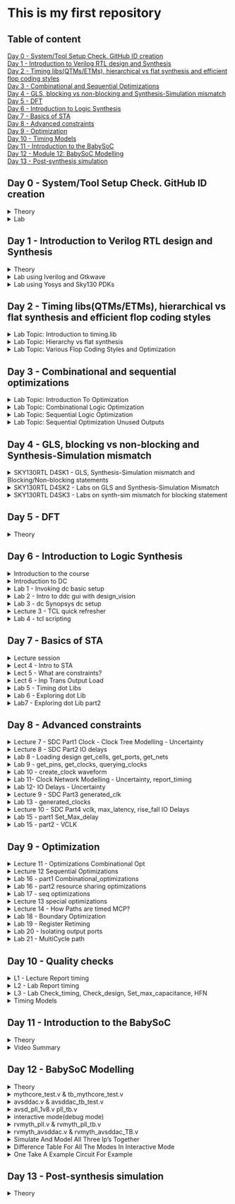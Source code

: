 # This is my first repository

## Table of content

[Day 0 - System/Tool Setup Check. GitHub ID creation](https://github.com/ariefsulaiman/sd-training/blob/main/Readme.md#day-0---systemtool-setup-check-github-id-creation)\
[Day 1 - Introduction to Verilog RTL design and Synthesis](https://github.com/ariefsulaiman/sd-training/blob/main/Readme.md#day-1---introduction-to-verilog-rtl-design-and-synthesis)\
[Day 2 - Timing libs(QTMs/ETMs), hierarchical vs flat synthesis and efficient flop coding styles](https://github.com/ariefsulaiman/sd-training/blob/main/Readme.md#day-2---timing-libsqtmsetms-hierarchical-vs-flat-synthesis-and-efficient-flop-coding-styles)\
[Day 3 - Combinational and Sequential Optimizations](https://github.com/ariefsulaiman/sd-training/blob/main/Readme.md#day-3---combinational-and-sequential-optimizations)\
[Day 4 - GLS, blocking vs non-blocking and Synthesis-Simulation mismatch](https://github.com/ariefsulaiman/sd-training/blob/main/Readme.md#day-4---gls-blocking-vs-non-blocking-and-synthesis-simulation-mismatch)\
[Day 5 - DFT](https://github.com/ariefsulaiman/sd-training/blob/main/Readme.md#day-5---dft)\
[Day 6 - Introduction to Logic Synthesis](https://github.com/ariefsulaiman/sd-training#day-6---introduction-to-logic-synthesis)\
[Day 7 - Basics of STA](https://github.com/ariefsulaiman/sd-training#day-7---basics-of-sta)\
[Day 8 - Advanced constraints](https://github.com/ariefsulaiman/sd-training/blob/main/Readme.md#day-8---advanced-constraints)\
[Day 9 - Optimization](https://github.com/ariefsulaiman/sd-training/blob/main/Readme.md#day-9---optimization)\
[Day 10 - Timing Models](https://github.com/ariefsulaiman/sd-training/blob/main/Readme.md#day-10---quality-checks)\
[Day 11 - Introduction to the BabySoC](https://github.com/ariefsulaiman/sd-training/blob/main/Readme.md#day-11----introduction-to-the-babysoc)\
[Day 12 - Module 12: BabySoC Modelling ](https://github.com/ariefsulaiman/sd-training/blob/main/Readme.md#day-12----babysoc-modelling)\
[Day 13 - Post-synthesis simulation]()


## Day 0 - System/Tool Setup Check. GitHub ID creation
<details>
  <summary>Theory</summary>
 

### Theory
The term **"IC packaging"** describes the material that holds a semiconductor device. The circuit material is enclosed in a package to prevent rust or physical damage and to enable attachment of the electrical contacts linking it to the printed circuit board (PCB). There are many different types of integrated circuits, and as a result, there are many IC packaging system designs to take into account. This is because various circuit designs will require various requirements for their exterior casing.\
Example of package - Quadruple in-line package (QIP) and Dual in-line package (DIP).

![image](https://user-images.githubusercontent.com/118953928/203929575-c1a4f6b4-530c-4778-bda4-69649a140961.png)
![image](https://user-images.githubusercontent.com/118953928/203929823-5436c544-0933-4c5f-b9b6-09d5637fb1ab.png)

**Pad** - used to connect inside (core) to outside (I/O), good at ESD protection to prevent charge coming from outside damage the core inside.\
**Core** - consists of all the main logic gate (NMOS/PMOS) and cell block such as macro cell and foundry IP's.\
**I/O** - help in communication between die with external and will be connected to die by using wire bonding.\
**Wire Bonding** - method of making interconnections between an integrated circuit (IC) or other semiconductor device and its packaging during semiconductor device fabrication.\
**Macro** - a simple core/cell with simple functionality and can be easily found online.\
**Foundry IP's** - cell with more specific functionality and the design was patent/owned by a company. Has higher value compared to macro.


**Synthesis Flow**\
Convert software's instructions which is written in high level language to gate level language/machine language which is normally in binary format.
![image](https://user-images.githubusercontent.com/118953928/203932543-03c7cf3e-1d1c-4771-98bd-f1b03b06856e.png)
Specification/instructions written in RTL (high-level language such as C, C++ or Java) as inputs.
Compiler will compile the instruction into assembly language (.exe).
Assembler will then convert assembly language into gate level language (low-level language.machine language) which is in binary format (operands), and it is the language understood by a computer.
</details>

<details>
  <summary>Lab</summary>
 
### Lab
![Day0](https://user-images.githubusercontent.com/118953928/205473351-53f8d06d-b517-41cb-832d-c3b92b0b8233.jpg)
 
  </details>

## Day 1 - Introduction to Verilog RTL design and Synthesis
<details>
  <summary>Theory</summary>
 

### Theory
* **Design** is a set of Verilog code for the design work as intended.
* **RTL Design** is the behavioural representation of the required specification.
* **Simulator** is a method to check design and simulate the design. In this topic, the tool used is iverilog.
* **Testbench** is the setup of test vector to check it output match with the specs to test the functionality.
* **IVerilog** is a Verilog simulation and synthesis tool that is available for free. it take a design and a testbench as a input and it converts Verilog source code into a value change dump format (VCD file).
* **GTKWave** is a fully featured GTK+ wave reader for Unix, Win32, and Mac OSX that reads and displays LXT, LXT2, VZT, FST, and GHW and Verilog VCD/EVCD files. GTKWave is the best open source free wave viewer and the IVerilog developer recommends to use it.
* **Synthesizer** is a tool used for converting RTL to Netlist. In this topic, the synthesizer used is Yosys.
* **Yosys** is a framework for Verilog RTL synthesis. it takes a design and a .lib and it converts it into a netlist file.

* **Synthesis** is the process to converting RTL to gate level translation. The design is converted into gate. The connections are made between gates. The output of this process is called netlist.

What is .lib?
* A LIB file is a documentation of timing and power parameters related with cells in a technology node's standard cell library. A lib file is mainly a timing model file that comprises the cell delay, cell transition time, setup and hold time requirements. It may contain variation of a single cell. For example, slow medium and fast cell.

Why do we need variation of cell?
* Slow, fast and medium synthesis libraries are provided for timing-based synthesis. The slow lib is used for Hold time and the fast lib is used for Setup time checks. Achieve a maximum clock speed (minimum clock period), means better performance.  But that not always true because it should not too fast because hold violation might happen. So sometimes we need cell that can work slowly. 

How to get a faster/slower cells
* In digital logic circuit, to get a faster cell the charge-discharge of a capacitance need to be fast. To get a faster charge-discharge of a capacitance the transistor needs to be bigger to be able of sourcing more current. The wider transistor means more area and power it gets. There will always be a trade of between speed, area and power.

| Faster cell  | Slower cells |
| ------------- | ------------- |
| Low Delay  | More Delay  |
| Wider Transistor  | Narrow Transistor  |
| More Area  | Less Area  |
| More Power  | Less Power |
</details>
 
<details>
  <summary>Lab using Iverilog and Gtkwave</summary>  

**Lab 1: Introduction to lab** 

Task --> Cloning the directory from Github into machine
![image](https://user-images.githubusercontent.com/118953928/205473699-d51db95c-31fe-4583-b6fd-bfe48b1a1c62.png)


**Lab 2: Introduction iverilog gtkwave part 1** 

Task --> Setting up and opening the GTKwave\
The verilog file and testbench need to be compile by iverilog to create a a.out. Executing a.out to create vcd file for the GTKwave to read the file.
![image](https://user-images.githubusercontent.com/118953928/205474522-5ff4bd08-2950-4745-ab93-f5dc98cf919b.png)
![image](https://user-images.githubusercontent.com/118953928/205474452-7bdd8af4-8a20-4549-a897-1267c5663269.png)

  
**Lab 2: Introduction iverilog gtkwave part 2** 

Task --> Open the design file and the testbench file\
![image](https://user-images.githubusercontent.com/118953928/205474955-6169a528-89d9-4842-bb40-f536162e729d.png)
![image](https://user-images.githubusercontent.com/118953928/205474904-bd3460b3-f911-42e9-92f5-3492da540a15.png)

**Summary of command used**
| Command  | Detail |
| ------------- | ------------- |
| git clone \<linkfromgithub> | Copying the directory from Github into the machine  |
| iverilog good_mux.v tb_good_mux.v  |  Compile verilog design and testbench and create a.out file |
| ./a.out  | Run the simulation. vcd file is created  |
| gtkwave tb_good_mux.vcd  | View the simulation results graphically |
</details>
    
    
<details>
  <summary>Lab using Yosys and Sky130 PDKs</summary>  
  
### Lab using Yosys and Sky130 PDKs
**Lab 3: Good mux Part 1** 
Task --> Opening up Yosys\
![yosys](https://user-images.githubusercontent.com/118953928/205495328-f2b7ee41-6f4a-41a3-88e5-bbb2715046c8.JPG)

Task --> Read library, Read design, Synthesis, Generate netlists for the specified cell library, Display logic circuit 
![image](https://user-images.githubusercontent.com/118953928/205495758-f4c95477-6352-468f-afba-ff9bfdb3eab0.png)
![show](https://user-images.githubusercontent.com/118953928/205496208-f9e15299-ce6c-4de1-a3cf-1a6ccbc28eed.JPG)


**Command used**
| Command  | Detail |
| ------------- | ------------- |
| read_liberty -lib ../my_lib/lib/sky*.lib | Read library  |
| read_verilog good_mux.v  |  Read design |
| synth -top good_mux  | Synthesis  |
| abc -liberty ../lib/sky*.lib  | Generate netlists for the specified cell library |
| show  | Display logic circuit |

**Lab 3: Good mux Part 2** \
Task --> Understanding the logic circuit\
The circuit from the video is different from my result when showing the logic circuit. The logic circuit on the video show there is 1 nand, 1 clk inverter and and 1 02ai gate. My logic just show a whole block of mux. I think because there a Mux2x1 in the standard cell library so, there is no need divide for each logic gate for the same function.

**Lab 3: Good mux Part 3** \
Task --> write netlist, open netlist in vim\
![image](https://user-images.githubusercontent.com/118953928/205530077-76f2415f-9395-4382-bcde-d8bcaf1702ea.png)
![image](https://user-images.githubusercontent.com/118953928/205529961-5039b4ae-e1f4-4f02-91d2-c3223c1b8ae5.png)

Task --> Simplify netlist, open simplify netlist in vim\
![image](https://user-images.githubusercontent.com/118953928/205530977-bbb4cc7c-29dd-46f0-98f6-13f33b9e53ee.png)
![image](https://user-images.githubusercontent.com/118953928/205530696-f1c08a2f-260d-4edd-9a51-ab765747d951.png)

**Command used**
| Command  | Detail |
| ------------- | ------------- |
| write_verilog good_mux_netlist.v | Generate the netlist.v  |
| !vim good_mux_netlist.v  |  Open the generated netlist |
| write_verilog -noattr good_mux_netlist.v  | Simplify the netlist  |
</details>

 
 
## Day 2 - Timing libs(QTMs/ETMs), hierarchical vs flat synthesis and efficient flop coding styles
<details>
  <summary>Lab Topic: Introduction to timing.lib</summary>
  
#### Lab Topic: Introduction to timing.lib

> 1. Structure of .lib
- vim../my_lib/lib/sky130_fd_sc_hd_tt_025C_1v80.lib --> Open the .lib
- :syn off --->switch off the syntax --> Turn off syntax colour
![Slide1](https://user-images.githubusercontent.com/118953928/206137095-3ebec90c-93ce-4fb5-8d1f-ebb0b9caaf7c.JPG) 
> > Note\
Tt: typical(fast/slow/typical)\
C= temperature\
V= voltage

> 2. Variation of cells in .lib
- :vsp ../my_lib/verilog_model/sky130_fd_sc_hd.v --> Open the file that conatin all detail and behavioural 
![Slide2](https://user-images.githubusercontent.com/118953928/206137566-7766f8be-4773-4639-8baf-4edb2ca412c0.JPG)

> 3. Behavioral code of the cell inside .lib
![Slide3](https://user-images.githubusercontent.com/118953928/206137854-c5bd555f-6603-466e-9dbb-7d64a9ff66f1.JPG)

> 4. Cell information from the verilog model structure
![Slide4](https://user-images.githubusercontent.com/118953928/206138828-932f5ec7-f87c-4fb1-af37-9bcc2cef0868.JPG)
![Slide5](https://user-images.githubusercontent.com/118953928/206138884-1624071d-fcc1-4a0f-8fc2-8472a2f5c5fe.JPG)
![Slide6](https://user-images.githubusercontent.com/118953928/206138911-3ba7e73a-696d-4b1e-a756-2e8bd64a6a93.JPG)
![Slide7](https://user-images.githubusercontent.com/118953928/206138953-0ef3b587-f741-40e8-ad79-44fa546504dc.JPG)

> 5. Variation of cells 
![Slide8](https://user-images.githubusercontent.com/118953928/206139251-5d402e51-e8af-4fef-a9dd-b491e2e00f9b.JPG)
</details>
  
  <details>
  <summary>Lab Topic: Hierarchy vs flat synthesis</summary>

> 1. Opening & understanding multiple module
Command : Gvim multiple_module.v
![Slide10](https://user-images.githubusercontent.com/118953928/206141163-bf473bc1-6ec1-422c-8144-b2c653956b0e.JPG)

> 2. Synthesis of the mutiples_modules\
- Command:\
![image](https://user-images.githubusercontent.com/118953928/206324204-07a98b64-97ed-4249-b865-41c744635086.png)
- Result\
![Slide11](https://user-images.githubusercontent.com/118953928/206141431-fd95d8c1-d75d-4858-9e36-25d6fa5f3d80.JPG)
![Slide12](https://user-images.githubusercontent.com/118953928/206141606-5eb3b4ca-c44f-4c24-aabc-651399d64f21.JPG)
![Slide13](https://user-images.githubusercontent.com/118953928/206141624-3be9de33-6b54-4c8c-9c4d-66fe5fb32fcc.JPG)


> 3. Revision
![Slide14](https://user-images.githubusercontent.com/118953928/206142219-cd6ca58e-eba7-47de-b4b3-def8389733b7.JPG)
![Slide15](https://user-images.githubusercontent.com/118953928/206142232-04f06038-e6a3-4ebe-af71-7b0a8ba1d07c.JPG)

> 4. Flatten the multiple_modules
- Code
![image](https://user-images.githubusercontent.com/118953928/206327140-c5782660-28bd-4ce1-a816-c8745c15adcc.png)

- Result
![Slide17](https://user-images.githubusercontent.com/118953928/206142853-3fb1077f-66ec-4889-b5c1-30051c572806.JPG)

> 5. Synthesizing sub module from the multiple_modules.v
![Slide18](https://user-images.githubusercontent.com/118953928/206143146-e0457ba3-8d37-492d-a0c1-81cb3b61c974.JPG)
</details>
  
<details>
  <summary>Lab Topic: Various Flop Coding Styles and Optimization</summary>

> 1. Flip-flop
![Slide19](https://user-images.githubusercontent.com/118953928/206143268-69ceaa31-11a7-4247-a29a-d0207a38e90f.JPG)

> 2. Asynchronous D-flip-flop
![Slide20](https://user-images.githubusercontent.com/118953928/206143520-1255fd04-4a40-424c-a237-032e2c787a95.JPG)

> 3. Synchronous D-flip-flop 
 ![Slide21](https://user-images.githubusercontent.com/118953928/206143701-d312c8cc-ab25-45b7-82cc-1550dac40601.JPG)
 
> 4. Simulating asynchronous D-flip-flop (reset)
![Slide22](https://user-images.githubusercontent.com/118953928/206145248-1ae21d67-2b54-4b78-aec0-c8901a992726.JPG)

> 5. Simulating asynchronous D-flip-flop (set)
![Slide23](https://user-images.githubusercontent.com/118953928/206145497-e9dc8277-071a-4c43-ada1-ccc73f99ace2.JPG)

> 6. Simulating synchronous D-flip-flop (set)
![Slide24](https://user-images.githubusercontent.com/118953928/206146136-f453b94e-d04f-49cd-b48c-20b9dbcf3a2c.JPG)

> 7. Synthesis asynchronous D-flip-flop (reset)
- Coding
![image](https://user-images.githubusercontent.com/118953928/206331269-3758d609-38e0-4574-9a23-3107c91b9fbf.png)

- Result
![Slide25](https://user-images.githubusercontent.com/118953928/206146468-6dfa53aa-176d-453a-b616-eb564bcf1226.JPG)

> 8. Synthesis asynchronous D-flip-flop (set)
- Coding
![image](https://user-images.githubusercontent.com/118953928/206332007-7e17fbb5-0cc7-4706-8376-7241cc3a6c52.png)

- Result
![Slide26](https://user-images.githubusercontent.com/118953928/206146624-4c772154-6d39-4e27-94c3-672f8ed407f8.JPG)

> 9. Synthesis synchronous D-flip-flop (set)
- Coding
![image](https://user-images.githubusercontent.com/118953928/206332774-93ae20f7-76f0-4180-aee8-06aef2f28db5.png)

- Result
![Slide27](https://user-images.githubusercontent.com/118953928/206146881-9e14fce8-a6f1-4e8b-ada4-0e6893208aa2.JPG)

> 10. Interesting optimization of mult2 & mult8
![Slide29](https://user-images.githubusercontent.com/118953928/206148279-9ad0b948-e6a5-46d8-b144-59accbf662dd.JPG)

> 11. Synthesis of mult2
- Coding
![image](https://user-images.githubusercontent.com/118953928/206333632-ecda2517-5acc-4139-869c-d4282ebe9112.png)

- Result
![Slide30](https://user-images.githubusercontent.com/118953928/206148447-51663683-b8e6-4bbc-ac26-a01c7d6efec7.JPG)

> 12. Interesting optimization of mult8
![Slide31](https://user-images.githubusercontent.com/118953928/206148687-291127bd-d7db-4af5-9321-5e4588dd5dfd.JPG)

> 13. Synthesis of mult8
- Coding
![image](https://user-images.githubusercontent.com/118953928/206334190-689c0da2-029d-4be5-82ad-b495b0ede65d.png)

- Result
![Slide32](https://user-images.githubusercontent.com/118953928/206148944-64e5a680-2385-48f5-bf21-22e22dbad88c.JPG)
</details>
  
## Day 3 - Combinational and sequential optimizations

<details>
  <summary>Lab Topic: Introduction To Optimization</summary>  

> Combinational Logic Optimization
![Slide2](https://user-images.githubusercontent.com/118953928/206737731-3b98b2c1-5cc1-4d5c-8bea-f80e394e3f51.JPG)
![Slide3](https://user-images.githubusercontent.com/118953928/206737745-294ff8f0-c640-4aec-8b93-4d37092f7ad5.JPG)
![Slide4](https://user-images.githubusercontent.com/118953928/206737755-7fa69913-b322-4f3e-bb75-4271992ed91b.JPG)

> Sequential Constant Optimization (D-FF with reset signal)
![Slide5](https://user-images.githubusercontent.com/118953928/206738058-c1fa725f-dce3-4970-a66f-49a9ca483a24.JPG)

> Sequential Constant Optimization (D-FF with set signal)
![Slide6](https://user-images.githubusercontent.com/118953928/206738071-79327fe0-fe76-4c31-9efd-2b09197664a0.JPG)

> State Optimization 
![Slide7](https://user-images.githubusercontent.com/118953928/206738105-e6aa77a0-7cc5-4856-9814-5a200b8509d5.JPG)
</details>
  
<details>
  <summary>Lab Topic: Combinational Logic Optimization</summary>

> opt_check.v
![Slide9](https://user-images.githubusercontent.com/118953928/206738385-fe0c1beb-2bd2-46ef-885e-075936e0fa5b.JPG)
![Slide10](https://user-images.githubusercontent.com/118953928/206738396-00a40586-19a3-41f3-ae38-383a53e51700.JPG)
![Slide11](https://user-images.githubusercontent.com/118953928/206738406-be0f1c3f-0f63-4056-8571-b4638e577a6f.JPG)

> opt_check2.v
![Slide12](https://user-images.githubusercontent.com/118953928/206738487-c8037e3e-52b4-4c6c-9acd-17a501013462.JPG)
![Slide13](https://user-images.githubusercontent.com/118953928/206738495-62658e89-7acb-4710-9999-51dd3ba71f01.JPG)
![Slide14](https://user-images.githubusercontent.com/118953928/206738501-a1808382-252e-4d1d-8c2c-bf1940f752d0.JPG)

> opt_check3.v
![Slide15](https://user-images.githubusercontent.com/118953928/206738616-724c88cb-bf4d-4e1c-8f01-8485ddd501d6.JPG)
![Slide16](https://user-images.githubusercontent.com/118953928/206738623-560d219c-8645-4754-b856-20df1b5f0bc3.JPG)
![Slide17](https://user-images.githubusercontent.com/118953928/206738625-e743d7cd-c7e5-4664-94b9-edb0ef9d2bf6.JPG)

> opt_check4.v
![Slide18](https://user-images.githubusercontent.com/118953928/206738716-5a33c98b-a3cb-42ec-9a73-894f890fd7de.JPG)
![Slide19](https://user-images.githubusercontent.com/118953928/206738721-7e485eb5-85eb-4b43-b268-8c42733aa759.JPG)
![Slide20](https://user-images.githubusercontent.com/118953928/206738723-b9df76d0-df0c-44e1-9324-64d52d311177.JPG)

> Multiple_module_opt.v
![Slide21](https://user-images.githubusercontent.com/118953928/206738793-61878bc5-6e62-4c60-9bdb-dd964d30f5ee.JPG)
![Slide22](https://user-images.githubusercontent.com/118953928/206738805-27ffdd9f-7667-473f-83f2-32586e3b14c0.JPG)
![Slide23](https://user-images.githubusercontent.com/118953928/206738807-6eef66a0-5706-4f33-8634-1db9ea3965d5.JPG)

> Multiple_module_opt2.v
![Slide24](https://user-images.githubusercontent.com/118953928/206738858-625ddf05-3d48-420b-b706-66a3b369749c.JPG)
![Slide25](https://user-images.githubusercontent.com/118953928/206738866-207a2410-32a2-42c2-937f-9565fd0cb450.JPG)
![Slide26](https://user-images.githubusercontent.com/118953928/206738869-dc8c4cb0-e8eb-4589-9a16-0cf357d2ecde.JPG)
</details>
  
<details>
  <summary>Lab Topic: Sequential Logic Optimization</summary>

> dff_const1
![Slide28](https://user-images.githubusercontent.com/118953928/206739222-46dd648a-a549-448c-9f62-08f0a09203cb.JPG)
![Slide29](https://user-images.githubusercontent.com/118953928/206739228-108c3b09-4220-4af5-bc7e-33454160b2fe.JPG)
![Slide30](https://user-images.githubusercontent.com/118953928/206739233-c4dcb61f-9f2c-4803-9020-e4301e76860d.JPG)
![Slide31](https://user-images.githubusercontent.com/118953928/206739235-83e2cea4-f3e0-4999-9a8e-773ba868b1bb.JPG)

> dff_const2
![Slide32](https://user-images.githubusercontent.com/118953928/206739474-f72095c6-ebcb-4f1d-89f0-1bf5dd30951c.JPG)
![Slide33](https://user-images.githubusercontent.com/118953928/206739482-ed833e33-94cb-494a-a768-b43adc19dead.JPG)
![Slide34](https://user-images.githubusercontent.com/118953928/206739485-786f7fdd-b4bd-4f7b-8d10-5c3510b298f6.JPG)
![Slide35](https://user-images.githubusercontent.com/118953928/206739490-610e6cf5-bfa0-4d4b-9b93-f9e421d524c0.JPG)

> dff_const3
![Slide36](https://user-images.githubusercontent.com/118953928/206739643-09d0c2dd-fcde-46d4-93a9-92a5c2aa5e02.JPG)
![Slide37](https://user-images.githubusercontent.com/118953928/206739655-035aa051-035d-43ff-a00c-650ac1e3346b.JPG)
![Slide38](https://user-images.githubusercontent.com/118953928/206739659-73becde7-957f-420e-8baf-65b75981f80c.JPG)
![Slide39](https://user-images.githubusercontent.com/118953928/206739662-d655c9d5-f7cc-4213-83e8-843f2ba4bf11.JPG)

> dff_const4
![Slide40](https://user-images.githubusercontent.com/118953928/206739713-e4e85f6a-2832-4cef-b3f2-ddbf34f8c5ee.JPG)
![Slide41](https://user-images.githubusercontent.com/118953928/206739717-36c7ec57-bfdb-4055-acee-601aa00b449e.JPG)
![Slide42](https://user-images.githubusercontent.com/118953928/206739719-07261030-dddb-420e-a75b-c7af0c923f9b.JPG)
![Slide43](https://user-images.githubusercontent.com/118953928/206739722-7f572319-b2b2-4269-86ed-d72b37333dc4.JPG)

> dff_const5
![Slide44](https://user-images.githubusercontent.com/118953928/206739766-1d8ce70b-073f-4b97-9e76-d7052c506608.JPG)
![Slide45](https://user-images.githubusercontent.com/118953928/206739775-5e5725c9-b9a0-4c75-99e5-24e4edb39a83.JPG)
![Slide46](https://user-images.githubusercontent.com/118953928/206739781-c1b8b53f-4eea-44d0-88f3-2bf7cb3d9160.JPG)
![Slide47](https://user-images.githubusercontent.com/118953928/206739785-3eba604c-7892-43d8-bb09-f91075c0c4bd.JPG)
</details>
  
<details>
  <summary>Lab Topic: Sequential Optimization Unused Outputs</summary>

> **counter_opt.v**
![Slide49](https://user-images.githubusercontent.com/118953928/206739924-9988c8eb-f008-4f2b-a282-5aa73bea282a.JPG)
![Slide50](https://user-images.githubusercontent.com/118953928/206739933-19df3873-8f23-49a8-ba05-556f9c81799b.JPG)
![Slide51](https://user-images.githubusercontent.com/118953928/206739937-82685d9d-a23f-4f54-83bb-34d1e8c1b7f6.JPG)

> **counter_opt2.v**
![Slide52](https://user-images.githubusercontent.com/118953928/206739953-88acd904-7377-4b41-8a06-b7602be7d4cd.JPG)
![Slide53](https://user-images.githubusercontent.com/118953928/206739964-48748c46-eee3-4611-b230-dc944a6ce089.JPG)
![Slide54](https://user-images.githubusercontent.com/118953928/206739969-b20824ca-a468-4b9c-a6af-c7b4e3e3f1fc.JPG)
</details>

## Day 4 - GLS, blocking vs non-blocking and Synthesis-Simulation mismatch

<details>
  <summary>SKY130RTL D4SK1 - GLS, Synthesis-Simulation mismatch and Blocking/Non-blocking statements</summary>
  
> Gate Level Simulation (GLS)
  ![Slide2](https://user-images.githubusercontent.com/118953928/206896202-9096e485-05f3-447d-ba9b-0cdd51a89329.JPG)
  ![Slide3](https://user-images.githubusercontent.com/118953928/206896214-e1f84ff7-e8c6-4d74-b88f-dfc8785829d5.JPG)

> Synthesis Simulation Mismatch
![Slide4](https://user-images.githubusercontent.com/118953928/206896259-33d81798-317a-4244-adfe-b9a385d3d28c.JPG)
![Slide5](https://user-images.githubusercontent.com/118953928/206896261-e2b9485a-0c0f-4095-9b95-d23f4ad27270.JPG)

> Caveat with Blocking Statement
![Slide6](https://user-images.githubusercontent.com/118953928/206896280-f13fc9f1-db05-44cd-82f1-9a73ac57ec7c.JPG)
</details>

<details>
  <summary>SKY130RTL D4SK2 - Labs on GLS and Synthesis-Simulation Mismatch</summary>
  
> ternary_operator_mux.v
![Slide8](https://user-images.githubusercontent.com/118953928/206896341-a343fd4f-772b-4c84-b99d-847be1cea6a9.JPG)
![Slide9](https://user-images.githubusercontent.com/118953928/206896342-24ac97fe-5df6-4e6a-845d-aab6178335a7.JPG)
![Slide10](https://user-images.githubusercontent.com/118953928/206896343-b5e55d4d-92be-4c62-ad30-3a535cee8adb.JPG)
![Slide11](https://user-images.githubusercontent.com/118953928/206896344-c59a9273-86c6-492f-a197-45122a5f04a5.JPG)
![Slide12](https://user-images.githubusercontent.com/118953928/206896345-43670376-a68e-49de-b0e3-b6e27ca13c7f.JPG)

  
> bad_mux.v 
![Slide13](https://user-images.githubusercontent.com/118953928/206896379-277efffe-f224-4913-b810-a8b860418eed.JPG)
![Slide14](https://user-images.githubusercontent.com/118953928/206896382-1b7e158b-a7b7-4c57-bf54-343ecce438a8.JPG)
![Slide15](https://user-images.githubusercontent.com/118953928/206896383-bee1559a-7927-48f4-9ffc-22d1f9320aa7.JPG)
![Slide16](https://user-images.githubusercontent.com/118953928/206896386-984848f3-0573-43d0-994a-f3a761645a6b.JPG)
![Slide17](https://user-images.githubusercontent.com/118953928/206896388-bf5ab0f8-7f94-42e9-b295-ff6727116a3e.JPG)
</details>


<details>
  <summary>SKY130RTL D4SK3 - Labs on synth-sim mismatch for blocking statement</summary>
  
> blocking_caveat,v
![Slide19](https://user-images.githubusercontent.com/118953928/206896424-3eec9110-8095-4408-a567-071bf7a2b628.JPG)
![Slide20](https://user-images.githubusercontent.com/118953928/206896426-44c902d7-7570-409c-b9a0-ab973473b0e8.JPG)
![Slide21](https://user-images.githubusercontent.com/118953928/206896428-9f9223c9-999a-4066-97d5-8658ee021842.JPG)
![Slide22](https://user-images.githubusercontent.com/118953928/206896429-50b0afaa-dc68-4a2f-9cc6-a30389d81160.JPG)
![Slide23](https://user-images.githubusercontent.com/118953928/206896431-5dcdd94c-925e-4ffe-a32b-2f024cd308ba.JPG)
</details>

## Day 5 - DFT
<details>
  <summary>Theory</summary>
  
![NOTE_page-0001](https://user-images.githubusercontent.com/118953928/207774134-36780e59-87df-406f-8b63-e88059134984.jpg)
![NOTE_page-0002](https://user-images.githubusercontent.com/118953928/207774137-a8c22994-59f9-4fcc-817b-b8721634b3f5.jpg)
![NOTE_page-0003](https://user-images.githubusercontent.com/118953928/207774139-6b277ca9-ad78-4f56-919b-246a715128ac.jpg)
![NOTE_page-0004](https://user-images.githubusercontent.com/118953928/207774140-80c88b05-a8f7-4233-b367-2afe48545414.jpg)
![NOTE_page-0005](https://user-images.githubusercontent.com/118953928/207774142-8bdff667-5d0e-49ba-bfb7-87e4dfd04fcb.jpg)
![NOTE_page-0006](https://user-images.githubusercontent.com/118953928/207774145-4719e956-3563-4831-ab8c-81800efda033.jpg)
![NOTE_page-0007](https://user-images.githubusercontent.com/118953928/207774146-1965ac54-84d6-489a-87e8-206102d0689f.jpg)
![NOTE_page-0008](https://user-images.githubusercontent.com/118953928/207774147-5259f349-46d0-476f-80a9-1ecab7d18fbc.jpg)
![NOTE_page-0009](https://user-images.githubusercontent.com/118953928/207774151-2212d469-0045-4ad6-8352-f13e02aadb25.jpg)
![NOTE_page-0010](https://user-images.githubusercontent.com/118953928/207803610-3eee5e1e-11c9-4b6e-8d28-b34e2f06da33.jpg)
![NOTE_page-0011](https://user-images.githubusercontent.com/118953928/207803619-ee155752-933b-4d52-88d5-5c0fbe3274f8.jpg)

  </details>
  

## Day 6 - Introduction to Logic Synthesis

<details>
  <summary>Introduction to the course</summary>
  
  
![Slide2](https://user-images.githubusercontent.com/118953928/208457042-1ce2dc00-4e56-4951-a102-6245cc23bbee.JPG)
![Slide3](https://user-images.githubusercontent.com/118953928/208457050-7c415eda-909d-438b-abeb-d30906b64118.JPG)
![Slide4](https://user-images.githubusercontent.com/118953928/208457057-972819ec-158a-4251-8f15-bf5c66442ad9.JPG)
![Slide5](https://user-images.githubusercontent.com/118953928/208457060-33e6fe96-dcfd-4416-9501-24ded36ccbeb.JPG)
![Slide6](https://user-images.githubusercontent.com/118953928/208457062-4a15e0e8-1497-41e8-ae3f-ce83210efc87.JPG)
</details>
  
  <details>
  <summary>Introduction to DC</summary>
    
![Slide8](https://user-images.githubusercontent.com/118953928/208457254-495162e7-66fc-4f3d-b8ac-a585c9003aa0.JPG)
![Slide9](https://user-images.githubusercontent.com/118953928/208457263-5f0595e5-934f-4223-914c-8e9268cc00b6.JPG)
![Slide10](https://user-images.githubusercontent.com/118953928/208457267-3af6203b-fcf1-4d3c-8cd3-a7cfbd09ce95.JPG)
</details>
  
  <details>
  <summary>Lab 1 - Invoking dc basic setup</summary>
  
![Slide12](https://user-images.githubusercontent.com/118953928/208457416-6029aec6-0e6d-4034-9be3-78d3e0d804ba.JPG)
![Slide13](https://user-images.githubusercontent.com/118953928/208457424-e35b12af-6954-4c0d-9972-c46e79c438a8.JPG)
![Slide14](https://user-images.githubusercontent.com/118953928/208457430-3d364613-c7cc-4ca3-9ffb-2d400ed232ba.JPG)
![Slide15](https://user-images.githubusercontent.com/118953928/208457437-f14929a2-45de-4c0f-850a-5b09de5bbac2.JPG)
![Slide16](https://user-images.githubusercontent.com/118953928/208457440-7063834e-da07-4d3c-90bd-bec958421719.JPG)
![Slide17](https://user-images.githubusercontent.com/118953928/208457445-b145c478-684f-45ea-b6cd-b43191fd6466.JPG)
![Slide18](https://user-images.githubusercontent.com/118953928/208457449-a2d4e2da-48fa-4f6d-9550-3025a8dd6371.JPG)
![Slide19](https://user-images.githubusercontent.com/118953928/208457456-757b1f77-0716-4c12-a58f-d6debd2f12a8.JPG)
![Slide20](https://user-images.githubusercontent.com/118953928/208457460-dbf808ae-120f-4dbe-ac9b-66b70ba5f0ba.JPG)
 </details>
  
  <details>
  <summary>Lab 2 - Intro to ddc gui with design_vision</summary>
  
![Slide22](https://user-images.githubusercontent.com/118953928/208457524-ea70a909-fd67-42aa-a4ab-6f3d8380764d.JPG)
![Slide23](https://user-images.githubusercontent.com/118953928/208457533-d9ed212b-149d-488b-85b8-1f256ad77467.JPG)
![Slide24](https://user-images.githubusercontent.com/118953928/208457536-686236e0-61bf-4c85-89be-fa9db8b8dabf.JPG)

  
   </details>
  
  <details>
  <summary>Lab 3 - dc Synopsys dc setup</summary>
  
![Slide26](https://user-images.githubusercontent.com/118953928/208457592-cca055a8-2be0-4155-9120-78b3cc372233.JPG)
![Slide27](https://user-images.githubusercontent.com/118953928/208457599-b2261352-ddee-4cbc-9110-e2fee0675108.JPG)
 </details>
  
  <details>
  <summary>Lecture 3 - TCL quick refresher</summary>
  
![Slide29](https://user-images.githubusercontent.com/118953928/208457689-ec5ad320-6564-41a6-9090-a7c81c223abb.JPG)
![Slide30](https://user-images.githubusercontent.com/118953928/208457700-1a5cdc14-afe3-41fa-9016-0e1dd7f914e2.JPG)

   </details>
  
  <details>
  <summary>Lab 4 - tcl scripting</summary>
  
![Slide32](https://user-images.githubusercontent.com/118953928/208457751-17929e2e-d7dd-4b9f-87e3-4a2fa5f6c081.JPG)
![Slide33](https://user-images.githubusercontent.com/118953928/208457761-ed040d4d-599b-4797-b52c-360b0e89d84e.JPG)
![Slide34](https://user-images.githubusercontent.com/118953928/208457766-8bf57748-fd69-415b-aaab-cc3ab6b130b6.JPG)
  </details>

## Day 7 - Basics of STA

<details>
  <summary>Lecture session</summary>
  
![Slide2](https://user-images.githubusercontent.com/118953928/208876695-3b23eb15-509d-48e1-90ea-08dfafea6d1e.JPG)
![Slide3](https://user-images.githubusercontent.com/118953928/208876700-08e95fa6-9ef0-47b2-ad08-c5e4a67a7b32.JPG)
![Slide4](https://user-images.githubusercontent.com/118953928/208876701-0a78b623-0408-41b7-9b28-f6e5c6169842.JPG)
![Slide5](https://user-images.githubusercontent.com/118953928/208876708-ddfb8902-3007-4ba4-86ea-7a64a3c525b4.JPG)
![Slide6](https://user-images.githubusercontent.com/118953928/208876710-97f1c790-6955-4c7b-bab4-2f31e785b11b.JPG)
![Slide7](https://user-images.githubusercontent.com/118953928/208876714-1fec14ee-8e8c-43ae-9545-e47e837cb264.JPG)
![Slide8](https://user-images.githubusercontent.com/118953928/208876718-d9d841af-38cf-4fa5-a7c1-9be2565f69bf.JPG)
![Slide9](https://user-images.githubusercontent.com/118953928/208876721-1b6fabc7-828d-4377-bcd8-6422dac07415.JPG)
![Slide10](https://user-images.githubusercontent.com/118953928/208876723-78f7b6eb-f771-495a-80f6-6353b89f2333.JPG)
![Slide11](https://user-images.githubusercontent.com/118953928/208876726-a87dbf3f-27b7-4d11-90ce-2c914f92dce0.JPG)
![Slide12](https://user-images.githubusercontent.com/118953928/208876728-2975a876-ad2b-4d32-8eb7-effd639cabb0.JPG)

  </details>
  
<details>
  <summary>Lect 4 - Intro to STA</summary>
  
![Slide14](https://user-images.githubusercontent.com/118953928/208876768-f6355ea0-91e6-49bf-a5bf-7855fa04b739.JPG)
![Slide15](https://user-images.githubusercontent.com/118953928/208876775-2582b0f2-8d63-41d0-aac7-3e6066da54dd.JPG)
![Slide16](https://user-images.githubusercontent.com/118953928/208876778-a88dfb54-8b45-46e3-9343-8b5976d1557f.JPG)
![Slide17](https://user-images.githubusercontent.com/118953928/208876784-aa808b3b-ae0f-46c7-af3f-ec7fc7e996d0.JPG)
![Slide18](https://user-images.githubusercontent.com/118953928/208876788-e0efee02-99b7-4660-892b-d8db7aaf9c72.JPG)
![Slide19](https://user-images.githubusercontent.com/118953928/208876789-cc771875-08e6-47a5-a974-fd6194a5635d.JPG)
![Slide20](https://user-images.githubusercontent.com/118953928/208876794-61b1ff20-8c45-40f0-8f5f-c85e7080c28f.JPG)

  </details>
  
  <details>
  <summary>Lect 5 - What are constraints?</summary>
  
![Slide22](https://user-images.githubusercontent.com/118953928/208876827-4f34bfb4-4605-4c9e-aee2-29610815edf6.JPG)
![Slide23](https://user-images.githubusercontent.com/118953928/208876837-749c1652-1bd1-4288-9e01-e736abe84345.JPG)
![Slide24](https://user-images.githubusercontent.com/118953928/208876840-122ea900-ddb9-4ffd-821e-f4abe5ca2d37.JPG)
![Slide25](https://user-images.githubusercontent.com/118953928/208876842-31dc4eb9-5aa8-4c72-8eec-350744801fd5.JPG)
![Slide26](https://user-images.githubusercontent.com/118953928/208876851-2200a5b5-02da-4ab4-9270-d6850700ca32.JPG)

  </details>
  
<details>
  <summary>Lect 6 - Inp Trans Output Load</summary>
  
![Slide28](https://user-images.githubusercontent.com/118953928/208876909-9e06f85d-2751-4065-a597-b455332904cb.JPG)
![Slide29](https://user-images.githubusercontent.com/118953928/208876919-15730877-a4db-4afa-a730-d6268be9cf0b.JPG)
![Slide30](https://user-images.githubusercontent.com/118953928/208876971-46259cb5-0d12-4d24-9e3c-a24af66eb936.JPG)

  </details>
  
  <details>
  <summary>Lab 5 - Timing dot Libs</summary>
  
![Slide32](https://user-images.githubusercontent.com/118953928/208877101-892c8180-79ac-43d5-bd5b-140e7e0d2809.JPG)
![Slide33](https://user-images.githubusercontent.com/118953928/208877111-09ec6f65-5766-4dca-9066-8219fef1f329.JPG)
![Slide34](https://user-images.githubusercontent.com/118953928/208877122-7c16ed0d-d33c-46d6-a451-b2a94ca7487b.JPG)
![Slide35](https://user-images.githubusercontent.com/118953928/208877126-9fad1fd8-e3c2-4f01-84af-298149af5dc5.JPG)
![Slide36](https://user-images.githubusercontent.com/118953928/208877128-3adf5412-9a98-46d8-9e97-5a42d9fc59b5.JPG)
![Slide37](https://user-images.githubusercontent.com/118953928/208877132-ea9649c8-19ef-4df0-9852-24de21535812.JPG)
![Slide38](https://user-images.githubusercontent.com/118953928/208877139-4081efa7-75cf-47cd-bd0a-561f6fc87145.JPG)

  </details>
  
  <details>
  <summary>Lab 6 - Exploring dot Lib</summary>
  
![Slide40](https://user-images.githubusercontent.com/118953928/208877162-9ea49546-3400-4a9a-ab8b-d4d246aca796.JPG)
![Slide41](https://user-images.githubusercontent.com/118953928/208877244-d48ef973-7d86-4a89-8bec-f9cf554701b8.JPG)
![Slide42](https://user-images.githubusercontent.com/118953928/208877250-57c1c7b6-1f87-4892-a5dd-320dfece3e25.JPG)
![Slide43](https://user-images.githubusercontent.com/118953928/208877253-7930e79e-0d3d-4440-9ac8-8e024ee7ec6d.JPG)

  </details>
  
  <details>
  <summary>Lab7 - Exploring dot Lib part2</summary>
  

![Slide45](https://user-images.githubusercontent.com/118953928/208877299-d036ae52-cbf8-4eba-8181-dcc408851341.JPG)
![Slide46](https://user-images.githubusercontent.com/118953928/208877307-cb03ffb6-3b40-4003-8e91-4a9cb9e1a09d.JPG)
![Slide47](https://user-images.githubusercontent.com/118953928/208877312-ccc3c4af-c48f-40b2-ac6d-56e278b7246b.JPG)
![Slide48](https://user-images.githubusercontent.com/118953928/208877316-01b38546-48e3-4539-9dd8-faca592599ee.JPG)
![Slide49](https://user-images.githubusercontent.com/118953928/208877317-dee6ebf8-e7b7-43a9-a724-6814d6ce15f5.JPG)
![Slide50](https://user-images.githubusercontent.com/118953928/208877323-08c48ef5-d4c6-4d58-9f4a-76d414373226.JPG)
![Slide51](https://user-images.githubusercontent.com/118953928/208877327-5a15dbaf-4203-40ea-82fd-93d3a07c5536.JPG)
![Slide52](https://user-images.githubusercontent.com/118953928/208877331-69041a11-0101-4c31-818f-2ef5702b3ba3.JPG)

  </details>
  
## Day 8 - Advanced constraints

<details>
  <summary>Lecture 7 - SDC Part1 Clock - Clock Tree Modelling - Uncertainty</summary>

![Slide2](https://user-images.githubusercontent.com/118953928/209176161-7e8a5599-156d-40e8-a19b-1677af5dcae8.jpg)
![Slide3](https://user-images.githubusercontent.com/118953928/209176132-84482f26-f6c5-4e20-9a61-706260d2b9ac.JPG)
![Slide4](https://user-images.githubusercontent.com/118953928/209176139-b2e6b38d-baa9-40a4-b792-340cbbf4f043.JPG)
![Slide5](https://user-images.githubusercontent.com/118953928/209176144-ebb35c42-6776-4c8d-8d91-2bfb72ef36a4.JPG)
![Slide6](https://user-images.githubusercontent.com/118953928/209176148-9340da56-b92b-4c60-b19d-559d8dfb6bca.JPG)
![Slide7](https://user-images.githubusercontent.com/118953928/209176153-0fa5b73e-86b3-40aa-9660-43f5fd4cfe4a.JPG)
![Slide8](https://user-images.githubusercontent.com/118953928/209176159-d6b1f905-5641-4c40-89dc-d2da908236ed.JPG)
</details>

<details>
  <summary>Lecture 8 - SDC Part2 IO delays</summary>

![Slide10](https://user-images.githubusercontent.com/118953928/209176272-b92a4fae-f140-425e-814d-4a31e86903af.JPG)
![Slide11](https://user-images.githubusercontent.com/118953928/209176277-d0f78594-7cc2-4c3e-92f9-21d3bc4e7884.JPG)
![Slide12](https://user-images.githubusercontent.com/118953928/209176282-4621bcff-ec98-4042-a0f4-ab79283e3e04.JPG)
![Slide13](https://user-images.githubusercontent.com/118953928/209176284-ea112835-eb14-4c0a-b4c1-3123f29f154c.JPG)
![Slide14](https://user-images.githubusercontent.com/118953928/209176285-2d703a1b-6d5a-41e0-851f-b26276cee577.JPG)
![Slide15](https://user-images.githubusercontent.com/118953928/209176287-e12018d7-2827-42a9-82a3-dc28483f9816.JPG)
![Slide16](https://user-images.githubusercontent.com/118953928/209176290-db315f4d-b184-48c6-b3ac-179ed81aa7c2.JPG)
![Slide17](https://user-images.githubusercontent.com/118953928/209176294-4000981c-e731-4b5f-9e9b-1d6b56d727e2.JPG)
![Slide18](https://user-images.githubusercontent.com/118953928/209176296-0bd56aa2-984d-4408-b685-85aab473b095.JPG)
</details>

<details>
  <summary>Lab 8 - Loading design get_cells, get_ports, get_nets</summary>

![Slide21](https://user-images.githubusercontent.com/118953928/209462777-6c227638-d1ea-4bac-86b5-a31029e6f214.JPG)
![Slide22](https://user-images.githubusercontent.com/118953928/209462779-46b72346-69a4-464f-ba04-4592f5433966.JPG)
![Slide23](https://user-images.githubusercontent.com/118953928/209462782-7aae4a46-6b41-49bc-ad69-e7d1fcd2b982.JPG)
![Slide24](https://user-images.githubusercontent.com/118953928/209462783-a6e6a54b-d2fd-4cc6-b348-90bc09599758.JPG)
![Slide25](https://user-images.githubusercontent.com/118953928/209462784-1739b615-510f-41f7-abfe-7377f8d78b64.JPG)
![Slide26](https://user-images.githubusercontent.com/118953928/209462785-86a7363d-0a8d-443a-9524-3f75dd629cf3.JPG)
![Slide27](https://user-images.githubusercontent.com/118953928/209462786-7db3f743-0427-4395-8895-d999f0064b70.JPG)
</details>

<details>
  <summary>Lab 9 - get_pins, get_clocks, querying_clocks</summary>

![Slide29](https://user-images.githubusercontent.com/118953928/209462796-e3ac68a5-9107-4ff5-9ec0-34cfc3dc66e1.JPG)
![Slide30](https://user-images.githubusercontent.com/118953928/209462799-c3969e1b-3b7d-4a57-95b5-2f763dcb1085.JPG)
</details>

<details>
  <summary>Lab 10 - create_clock waveform</summary>

![Slide32](https://user-images.githubusercontent.com/118953928/209462807-3e2a4cee-dc60-48c1-9439-e83fa50097b7.JPG)
![Slide33](https://user-images.githubusercontent.com/118953928/209462809-31680b2c-05f7-4c6d-b4fb-71b4e50153d3.JPG)
![Slide34](https://user-images.githubusercontent.com/118953928/209462810-91baa2e4-1df4-4782-b113-24180a501416.JPG)
![Slide35](https://user-images.githubusercontent.com/118953928/209462811-57d826b3-1614-4aa9-8efb-79e6f65616d0.JPG)
![Slide36](https://user-images.githubusercontent.com/118953928/209462812-75ea043b-d5c1-46f9-9700-eee2084219db.JPG)
</details>

<details>
  <summary>Lab 11- Clock Network Modelling - Uncertainty, report_timing</summary>

![Slide38](https://user-images.githubusercontent.com/118953928/209462822-7894e5db-7db1-4c02-afb6-22a6ccd185c1.JPG)
![Slide39](https://user-images.githubusercontent.com/118953928/209462826-e865d63c-35b1-40f9-86c3-878b1c00d930.JPG)
![Slide40](https://user-images.githubusercontent.com/118953928/209462828-77ef3b89-adfa-494e-803a-1fe92929302c.JPG)
![Slide41](https://user-images.githubusercontent.com/118953928/209462832-217632b2-416a-4e96-95ba-98ae94abdde5.JPG)
![Slide42](https://user-images.githubusercontent.com/118953928/209462834-c4dcc7ce-0ddc-42ff-b465-99004005ea39.JPG)
</details>

<details>
  <summary>Lab 12- IO Delays - Uncertainty</summary>

![Slide44](https://user-images.githubusercontent.com/118953928/209462843-9d7249c6-7553-4fc9-9476-cfb56face885.JPG)
![Slide45](https://user-images.githubusercontent.com/118953928/209462845-d088a637-fb7f-4784-ae03-8db87e695b3e.JPG)
![Slide46](https://user-images.githubusercontent.com/118953928/209462846-92795c88-2745-4094-8b51-2ec9df310b6f.JPG)
![Slide47](https://user-images.githubusercontent.com/118953928/209462847-c8e8a137-3d9d-4529-a1ad-f37d7b23a303.JPG)
![Slide48](https://user-images.githubusercontent.com/118953928/209462850-14d161a5-10bd-40d0-a7ab-e3e1c903b6a0.JPG)
![Slide49](https://user-images.githubusercontent.com/118953928/209462851-97f70490-c2de-4461-a99c-48d08c3eaa31.JPG)
![Slide50](https://user-images.githubusercontent.com/118953928/209462852-8713029d-0d71-4a60-81f1-10dec04d822d.JPG)
![Slide51](https://user-images.githubusercontent.com/118953928/209462853-789f93a9-3cee-4488-84b9-fa75ab5ac89f.JPG)
![Slide52](https://user-images.githubusercontent.com/118953928/209462854-0b411e9d-52c0-4b93-a9cb-7b1755c5cbf2.JPG)
![Slide53](https://user-images.githubusercontent.com/118953928/209462855-96276937-368c-4651-b29b-813decae142f.JPG)
![Slide54](https://user-images.githubusercontent.com/118953928/209462856-da9ed510-c2b6-4359-b307-0aec2c609ca5.JPG)
</details>

<details>
  <summary>Lecture 9 - SDC Part3 generated_clk</summary>

![Slide56](https://user-images.githubusercontent.com/118953928/209539007-3448fd48-a25c-4530-b2ce-b3f33cfd4e5e.JPG)
![Slide57](https://user-images.githubusercontent.com/118953928/209539010-808c7b9e-aab8-4c68-a376-4392a15a0f62.JPG)
</details>

<details>
  <summary>Lab 13 - generated_clocks</summary>

![Slide59](https://user-images.githubusercontent.com/118953928/209539038-e4f9430f-4dff-4573-afca-f342f47f851d.JPG)
![Slide60](https://user-images.githubusercontent.com/118953928/209539042-1a50d905-15ee-4834-a811-2362180044e1.JPG)
![Slide61](https://user-images.githubusercontent.com/118953928/209539044-b1663393-520e-4f51-b311-84c7249a8ecb.JPG)
![Slide62](https://user-images.githubusercontent.com/118953928/209539047-731aac47-6a48-4239-a1bf-f0e355dabbcb.JPG)
![Slide63](https://user-images.githubusercontent.com/118953928/209539049-06bde80d-4e51-47ff-83f1-bea53f918881.JPG)
![Slide64](https://user-images.githubusercontent.com/118953928/209539053-792e871b-6cfc-4a4a-9040-87a4413ba022.JPG)
![Slide65](https://user-images.githubusercontent.com/118953928/209539054-54f7d8c7-3c08-4306-ad9c-b30dfc37913a.JPG)
</details>

<details>
  <summary>Lecture 10 - SDC Part4 vclk, max_latency, rise_fall IO Delays</summary>

![Slide67](https://user-images.githubusercontent.com/118953928/209539093-700817b8-4063-4739-83fe-480e184228b6.JPG)
![Slide68](https://user-images.githubusercontent.com/118953928/209539101-502292b3-a555-47d5-8a07-01ded4f4b9cf.JPG)
![Slide69](https://user-images.githubusercontent.com/118953928/209539105-ff4feea1-2cee-49e3-b06b-c40d9be249ad.JPG)
![Slide70](https://user-images.githubusercontent.com/118953928/209539110-4b5af6cc-2f09-4454-a4a2-88627d0ef01f.JPG)
![Slide71](https://user-images.githubusercontent.com/118953928/209539112-31b44c42-7f23-4349-b5fe-1aa8cddf14ff.JPG)
![Slide72](https://user-images.githubusercontent.com/118953928/209539113-2ab9e3b2-1c15-472b-ad74-52fa3467bed4.JPG)
</details>

<details>
  <summary>Lab 15 - part1 Set_Max_delay</summary>

![Slide75](https://user-images.githubusercontent.com/118953928/209539166-c445002b-0c00-48ed-9cd9-a18880ae9101.JPG)
![Slide76](https://user-images.githubusercontent.com/118953928/209539171-d013e896-1e99-4895-b7fb-d136950366ce.JPG)
![Slide77](https://user-images.githubusercontent.com/118953928/209539175-afe17c7d-ae27-4f81-bd86-a39bebee2141.JPG)
![Slide78](https://user-images.githubusercontent.com/118953928/209539176-33a0b4a2-deb3-43cf-9d4f-86f5d978070f.JPG)
![Slide79](https://user-images.githubusercontent.com/118953928/209539180-95427563-fe86-44fb-a691-ce4cde854388.JPG)
![Slide80](https://user-images.githubusercontent.com/118953928/209539184-f0569bda-e49b-48b7-9d75-ccf5cecbb4e0.JPG)
![Slide81](https://user-images.githubusercontent.com/118953928/209539186-110ca6b0-92c6-4ce1-b771-fe051937d831.JPG)
</details>

<details>
  <summary>Lab 15 - part2 - VCLK</summary>

![Slide83](https://user-images.githubusercontent.com/118953928/209539223-ecc2baf2-a4c3-4e55-9286-28641d223103.JPG)
![Slide84](https://user-images.githubusercontent.com/118953928/209539227-4ac22ee5-10dc-4606-a229-134f57cc8237.JPG)
![Slide85](https://user-images.githubusercontent.com/118953928/209539232-20de0cf1-3162-4fa9-bc91-071c322c0ed4.JPG)
![Slide86](https://user-images.githubusercontent.com/118953928/209539234-fc7e51ca-943e-44fe-b6e7-b8b5cc587e6a.JPG)
![Slide87](https://user-images.githubusercontent.com/118953928/209539236-21165a31-5e72-4648-b2f4-6cb9aba429ff.JPG)
![Slide88](https://user-images.githubusercontent.com/118953928/209539238-997e2e74-f632-488a-8003-49956fd0c8e6.JPG)
</details>

## Day 9 - Optimization 

<details>
  <summary>Lecture 11 - Optimizations Combinational Opt</summary>
  
### **Optimization Goals**

- Cost function based optimization
	- Optimization till the cost is met.
		for example cost function for timing is IO delay, clock period, max delay.
	- Over optimization of one goal will harm other goals.
	- Goals for sythesis
		- Meet timing
		- Meet area
		- Meet power
	- Remember that there will be trade-off to get faster cell.
	
### **Combinational Logic Optimization**

1.	Squeezing the logic to get most optimised design.
	- Area and Power savings
2.	Constant  Propagation
	- Direct Optimization
3. 	Boolean Logic Optimization
	- K-Map 
	- Quine McKluskey

![Slide3](https://user-images.githubusercontent.com/118953928/209755542-10728535-fdb2-418b-82eb-67ce436731ef.JPG)
![Slide4](https://user-images.githubusercontent.com/118953928/209755545-03274155-4906-41fe-a9d3-5bfe5867a9e4.JPG)
![Slide5](https://user-images.githubusercontent.com/118953928/209755546-fbef08e8-cf8d-4bbc-9232-017d31163241.JPG)
![Slide6](https://user-images.githubusercontent.com/118953928/209755550-83e86cbf-49f1-41e7-b249-14a0ddc98130.JPG)
![Slide7](https://user-images.githubusercontent.com/118953928/209755552-4b5851e7-09bb-4334-b933-f9714c831534.JPG)
</details>

<details>
  <summary>Lecture 12 Sequential Optimizations</summary>
  
### **Sequential Logic Optimization**

- Basic 
	- Sequential Constant Propagation
	- Retiming
	- Unused Flop removal
	- Clock gating

- Advanced
	- State optimization
	
![Slide9](https://user-images.githubusercontent.com/118953928/209770915-44e42126-506b-4908-8a7e-b280b3725339.JPG)
![Slide10](https://user-images.githubusercontent.com/118953928/209770919-7b1e18c8-2c40-40c9-b575-4eeaf43d932a.JPG)
![Slide11](https://user-images.githubusercontent.com/118953928/209770921-d3f0289c-9d63-4a86-9395-ae364d1f0a47.JPG)

### **Optimization of unloaded output**
![Slide12](https://user-images.githubusercontent.com/118953928/209770974-ae07c530-e3fa-43b1-b328-fbc9978ad507.JPG)
	
### **Controlling sequential optimization in DC**
```
- compile_seqmap_propagate_constants --> for constant optimization
- compile_delete_unloaded_sequential_cells --> for sequential optimization
- compile_register_replication --> for clonning register
```
	

</details>

<details>
  <summary>Lab 16 - part1 Combinational_optimizations</summary>
  
### **Optimization of opt_check.v**
```
IN DESIGN COMPILER
sh gvim DC_WORKSHOP/verilog_files/opt_check*.v -o
read_verilog DC_WORKSHOP/verilog_files/opt_check.v
report_timing
get_cells *
report_timing -to y2
report_timing -to y1
write -f ddc -out opt_check.ddc

```

```
IN DESIGN VISION
reset_design
read_ddc DC_WORKSHOP/verilog_files/opt_check.ddc
```
![Slide14](https://user-images.githubusercontent.com/118953928/209793583-8a6cb822-e553-454a-88d2-b56664fc898b.JPG)
![Slide15](https://user-images.githubusercontent.com/118953928/209793592-05e0ebf2-cf3b-4acc-9bc0-d4b3a5a667b5.JPG)
	
### **Optimization of opt_check2.v**
```
IN DESIGN COMPILER
reset_design
read_ddc DC_WORKSHOP/verilog_files/opt_check2.v 
link
compile
write -f ddc -out opt_check2.ddc
```

```
IN DESIGN VISION
reset_design
read_ddc DC_WORKSHOP/verilog_files/opt_check2.ddc
```
![Slide16](https://user-images.githubusercontent.com/118953928/209793596-5a503ce2-0f71-49a4-bdfb-6736f4d10c35.JPG)
![Slide17](https://user-images.githubusercontent.com/118953928/209793598-37e503fd-91d1-4c33-9f7e-7dba45d31238.JPG)
	
### **Optimization of opt_check3.v**
```
IN DESIGN COMPILER
reset_design
read_ddc DC_WORKSHOP/verilog_files/opt_check3.v 
link
compile
write -f ddc -out opt_check3.ddc
```

```
IN DESIGN VISION
reset_design
read_ddc DC_WORKSHOP/verilog_files/opt_check3.ddc
```
![Slide18](https://user-images.githubusercontent.com/118953928/209793600-4e7c5384-b8af-4adb-8e69-ff5398c8823e.JPG)
![Slide19](https://user-images.githubusercontent.com/118953928/209793604-819c4912-3218-4a76-b570-93677b059aa2.JPG)
	
### **Optimization of opt_check4.v**
```
IN DESIGN COMPILER
reset_design
read_ddc DC_WORKSHOP/verilog_files/opt_check4.v 
link
compile
write -f ddc -out opt_check4.ddc
```

```
IN DESIGN VISION
reset_design
read_ddc DC_WORKSHOP/verilog_files/opt_check4.ddc
```
![Slide20](https://user-images.githubusercontent.com/118953928/209793609-2e0ede4c-c75e-4bc4-8274-fe2393ad4e6f.JPG)
![Slide21](https://user-images.githubusercontent.com/118953928/209793612-48518d7e-5048-4510-8f9e-5cd8faaba70d.JPG)

</details>

<details>
  <summary>Lab 16 - part2 resource sharing optimizations</summary>

### resource_sharing_mult_check.v balance optimization (no constrain set)
```
read_verilog DC_WORKSHOP/verilog_files/resource_sharing_mult_check.v
link
compile_ultra
report_area
```
![Slide23](https://user-images.githubusercontent.com/118953928/209890772-46e230b9-8a66-486b-8afa-1029ad8cccd4.JPG)
![Slide24](https://user-images.githubusercontent.com/118953928/209890694-c9722605-ab94-40fe-bad1-54aad3b4d32e.JPG)
![Slide25](https://user-images.githubusercontent.com/118953928/209890696-8c98e0bc-db0c-4dd7-8a4c-d2240e474c6a.JPG)

### resource_sharing_mult_check.v (max delay 2.5ns)
```
set_max_delay -from [all_inputs] -to [all_outputs] 2.5
report_timing
compile_ultra
report_timing
report_area
```
![Slide26](https://user-images.githubusercontent.com/118953928/209890697-5ab93eab-6672-45cd-8519-0e1b5b83f2b8.JPG)
![Slide27](https://user-images.githubusercontent.com/118953928/209890698-6545ea84-faa0-4f5b-b544-a5ab6c56431b.JPG)
![Slide28](https://user-images.githubusercontent.com/118953928/209890699-c4e2c833-bec1-443a-a030-b600c52703e3.JPG)

### resource_sharing_mult_check.v (max delay 0.1ns)
```
set_max_delay -from sel -to [all_outputs] 0.1
compile_ultra
report_timing
report_area
```
![Slide29](https://user-images.githubusercontent.com/118953928/209890700-e4e2344c-9ed4-42f6-98bc-724c9381fe03.JPG)
![Slide30](https://user-images.githubusercontent.com/118953928/209890703-40e79421-fae6-4c1d-83b2-e042894ff6c6.JPG)

### resource_sharing_mult_check.v (max area 800mm2)
```
set_max_area 800
compile_ultra
report_timing
report_area
```
![Slide31](https://user-images.githubusercontent.com/118953928/209890704-6b51a381-610c-43d2-93a8-1ea99bd7491a.JPG)

## Comparing all the condition
![Slide32](https://user-images.githubusercontent.com/118953928/209890705-2ba48f51-d08a-4003-89ae-868695032488.JPG)

</details>

<details>
  <summary>Lab 17 - seq optimizations</summary>
  
![Slide34](https://user-images.githubusercontent.com/118953928/210192542-6d1d9b51-b5ba-4403-bc63-efecbdc85fd0.JPG)
![Slide35](https://user-images.githubusercontent.com/118953928/210192549-788850bd-df39-4c6c-aa7f-aa758b652306.JPG)
![Slide36](https://user-images.githubusercontent.com/118953928/210192551-1b42f6e0-0a59-4055-9a7d-93f9f5108438.JPG)
![Slide37](https://user-images.githubusercontent.com/118953928/210192552-a04028cf-ae97-40af-a11f-cec9af42a0e0.JPG)
![Slide38](https://user-images.githubusercontent.com/118953928/210192554-0156b5a0-8902-4c5d-8bba-d5cb3fa8fdf0.JPG)
![Slide39](https://user-images.githubusercontent.com/118953928/210192556-160d9e46-b0c9-46d1-a4b8-5bf863b542fe.JPG)
![Slide40](https://user-images.githubusercontent.com/118953928/210192559-e4ca2c1f-b820-4e30-ab95-0d15f351704c.JPG)
![Slide41](https://user-images.githubusercontent.com/118953928/210192561-d83ce0c5-c956-4c7a-9a9f-480bd986f6d6.JPG)
![Slide42](https://user-images.githubusercontent.com/118953928/210192562-ba2fc0d2-100e-4c43-b837-cb8880516b84.JPG)
![Slide43](https://user-images.githubusercontent.com/118953928/210192565-08cf7cb1-30c0-4258-b146-d9bd8c5370b4.JPG)
![Slide44](https://user-images.githubusercontent.com/118953928/210192567-f2c864a6-2178-419e-81f5-3d68268e674f.JPG)
</details>

<details>
  <summary>Lecture 13 special optimizations</summary>
  
![Slide46](https://user-images.githubusercontent.com/118953928/210192583-5fbc793f-a229-4494-9124-5c3a0bd5cd53.JPG)
![Slide47](https://user-images.githubusercontent.com/118953928/210192587-f84bb934-bf66-4690-81c2-f3f1aa213e44.JPG)
![Slide48](https://user-images.githubusercontent.com/118953928/210192589-57ee9c53-897a-4c3c-b197-c161e669ceea.JPG)
![Slide49](https://user-images.githubusercontent.com/118953928/210192590-1685a477-a9c8-4439-8bd3-a75a6474c696.JPG)
![Slide50](https://user-images.githubusercontent.com/118953928/210192592-2eabf78b-20e7-4f83-ad8b-023e49c993be.JPG)
![Slide51](https://user-images.githubusercontent.com/118953928/210192594-1f3f1237-26e6-42a9-94f3-a9df476e6a43.JPG)
</details>

<details>
  <summary>Lecture 14 - How Paths are timed MCP?</summary>
  
![Slide53](https://user-images.githubusercontent.com/118953928/210192614-2200c780-ed7b-4fc7-9571-492948e5b25c.JPG)
![Slide54](https://user-images.githubusercontent.com/118953928/210192617-80ebc7a7-1a46-471d-ae60-0cd7af2892df.JPG)
</details>

<details>
  <summary>Lab 18 - Boundary Optimization</summary>
  
![Slide56](https://user-images.githubusercontent.com/118953928/210192641-d987e246-2576-4f4c-9e7a-a42988800dc6.JPG)
![Slide57](https://user-images.githubusercontent.com/118953928/210192644-5fdb469e-068a-4832-a2f4-ebc6eb37fd78.JPG)
</details>

<details>
  <summary>Lab 19 - Register Retiming</summary>
  
```
read_verilog DC_WORKSHOP/verilog_files/check_reg_retime.v
link
compile
report_timing
sh gvim DC_WORKSHOP/verilog_files/reg_retime_cons.tcl
source DC_WORKSHOP/verilog_files/reg_retime_cons.tcl
report_clocks
report_timing
compile_ultra -retime
```
![Slide59](https://user-images.githubusercontent.com/118953928/210192652-d879ae36-abdd-433a-884d-1a0b7ffdf0f4.JPG)
![Slide60](https://user-images.githubusercontent.com/118953928/210192653-ed514244-cc89-4901-9e84-f6a8be8ce6d3.JPG)
![Slide61](https://user-images.githubusercontent.com/118953928/210192654-6ea8a95b-733d-4112-a712-2972c82ced0c.JPG)
![Slide62](https://user-images.githubusercontent.com/118953928/210192656-9b6c6a0f-f556-43ac-9389-6e0f23200532.JPG)
</details>

<details>
  <summary>Lab 20 - Isolating output ports</summary>
  
```
set_isolate_ports -type buffer [all_outputs]
compile_ultra
report_timing -nosplit -inp -cap -trans -sig 4
report_timing -from val_out_reg[0]/CLK -to val_out_reg[0]/D -nosplit -inp -cap -trans -sig 4
```
![Slide64](https://user-images.githubusercontent.com/118953928/210192667-710da853-13db-4625-ae5d-f4f5d7558366.JPG)
![Slide65](https://user-images.githubusercontent.com/118953928/210192670-63b004be-8b71-495c-ba1b-50e0b122ca86.JPG)
![Slide66](https://user-images.githubusercontent.com/118953928/210192671-d1420054-d82a-436b-b08a-822ffb690fff.JPG)
![Slide67](https://user-images.githubusercontent.com/118953928/210192674-237c4303-c85d-48b6-b86a-9a86d72a3a4c.JPG)
![Slide68](https://user-images.githubusercontent.com/118953928/210192676-0086ccf3-d81e-4ceb-bd1a-39a200e6ab3b.JPG)
![Slide69](https://user-images.githubusercontent.com/118953928/210192681-22b19641-e184-4b95-9959-f8b8e4d5f1e9.JPG)
</details>

<details>
  <summary>Lab 21 - MultiCycle path</summary>
  
```
read_verilog DC_WORKSHOP/verilog_files/mcp_check.v
link
compile_ultra
sh gvim DC_WORKSHOP/verilog_files/mcp_check_cons.tcl
source DC_WORKSHOP/verilog_files/mcp_check_cons.tcl
report_timing
compile_ultra
report_timing
set_multicycle_path -setup 2 -to prod_reg[*]/D -from [all_inputs] 	
report_timing -to prod_reg[*]/D -from valid_reg/CLK
report_clock *
```
![Slide71](https://user-images.githubusercontent.com/118953928/210192700-f795aaae-9cec-4e1c-8f39-057e36ad7215.JPG)
![Slide72](https://user-images.githubusercontent.com/118953928/210192701-e4b1c6d9-f2ea-443d-900a-b79d42f97445.JPG)
![Slide73](https://user-images.githubusercontent.com/118953928/210192702-569e4b99-2f11-45fc-8629-94d9ec7ce378.JPG)
![Slide74](https://user-images.githubusercontent.com/118953928/210192703-7aca42d6-7ae6-4f1a-94d9-6ee75636ecc1.JPG)
```
report_timing -to prod_reg[*]/D -from [all_inputs]
report_timing -delay min
set_multicycle_path -hold 1 -from [all_inputs] -to prod_reg[*]/D
report_timing -delay min -to prod_reg[*]/D -from [all_inputs]
report_timing -nosplit -inp -cap -trans -sig 4
```

![Slide75](https://user-images.githubusercontent.com/118953928/210192704-e380ab1a-e21c-4440-91e5-81b9688a7646.JPG)


</details>

## Day 10 - Quality checks 

<details>
<summary>L1 - Lecture Report timing</summary>
	
![Slide3](https://user-images.githubusercontent.com/118953928/210225260-f0217fb6-e18c-4777-a46e-40510f91bc9b.JPG)
![Slide4](https://user-images.githubusercontent.com/118953928/210225268-880a3d2a-5967-4fd5-9cf9-b49433d6b900.JPG)
![Slide5](https://user-images.githubusercontent.com/118953928/210225276-7e126bf4-093b-47f9-80ad-ccb0553febe2.JPG)
![Slide6](https://user-images.githubusercontent.com/118953928/210225281-9107dfe7-76d3-4400-aa4b-2a96a0429004.JPG)
![Slide7](https://user-images.githubusercontent.com/118953928/210225282-ba127fd4-2c9d-4b7a-8119-fddb22d4ffe5.JPG)
</details>
  
	
<details>
<summary>L2 - Lab Report timing</summary>
	
![Slide9](https://user-images.githubusercontent.com/118953928/210225312-669e7bce-0229-4cda-aace-9e7df89b6703.JPG)
![Slide10](https://user-images.githubusercontent.com/118953928/210225317-71c48336-346f-4340-afa6-c4e1c624e4a0.JPG)
![Slide11](https://user-images.githubusercontent.com/118953928/210225319-027d8db8-518f-452e-9ddd-838e3bd58dd4.JPG)
![Slide12](https://user-images.githubusercontent.com/118953928/210225323-69d3aed5-caec-48fe-b9f8-ea24897ecbdc.JPG)
![Slide13](https://user-images.githubusercontent.com/118953928/210225326-0eafa32e-3821-483b-b8bf-ce592c06b062.JPG)
![Slide14](https://user-images.githubusercontent.com/118953928/210225335-51608585-ba71-4eb5-8366-3cf6b95a087e.JPG)
</details>
	
<details>
<summary>L3 - Lab Check_timing, Check_design, Set_max_capacitance, HFN</summary>
	
![Slide16](https://user-images.githubusercontent.com/118953928/210225408-d836e8c8-1a71-4700-8146-4e685010f2d5.JPG)
![Slide17](https://user-images.githubusercontent.com/118953928/210225419-b6eb9497-016e-4841-8ac4-adc6c8ee2d2f.JPG)
![Slide18](https://user-images.githubusercontent.com/118953928/210225423-9d2aeb6c-a82d-473c-b31c-4e0b19a99ede.JPG)
![Slide19](https://user-images.githubusercontent.com/118953928/210225424-213ea58a-1d45-4a44-b92d-3c310856a933.JPG)
![Slide20](https://user-images.githubusercontent.com/118953928/210225427-e892ef0e-db7d-4fd6-858b-48f66622e676.JPG)
![Slide21](https://user-images.githubusercontent.com/118953928/210225431-c9217d53-988d-4a0b-adbe-0ce6dc3cc241.JPG)
![Slide22](https://user-images.githubusercontent.com/118953928/210225434-1f6cef8c-bb20-4905-9e5b-fb654df50cb0.JPG)
![Slide23](https://user-images.githubusercontent.com/118953928/210225441-a9ec4a8f-dfc2-4e00-8dfc-b875f32fd936.JPG)
![Slide24](https://user-images.githubusercontent.com/118953928/210225442-38006c60-c505-4d2e-a91a-914c0ae49b1a.JPG)
![Slide25](https://user-images.githubusercontent.com/118953928/210225443-480565a7-76bf-488f-9264-d501fcde119e.JPG)
![Slide26](https://user-images.githubusercontent.com/118953928/210225445-4e1d3c6a-8a7d-4966-847b-2a062e852c7e.JPG)
![Slide27](https://user-images.githubusercontent.com/118953928/210225448-8a45d3f0-1e28-439d-8787-db4cd1e48d18.JPG)
![Slide28](https://user-images.githubusercontent.com/118953928/210225453-30fd4306-b1f4-4c6a-bf1c-b5d773f758fe.JPG)
![Slide29](https://user-images.githubusercontent.com/118953928/210225459-75586f3a-8464-4399-a33e-0ef7a2067e99.JPG)
![Slide30](https://user-images.githubusercontent.com/118953928/210225460-426fffef-1e9d-42bd-a828-0de021fd5027.JPG)
![Slide31](https://user-images.githubusercontent.com/118953928/210225462-abbd5f42-31a7-4caa-ac07-8709169197eb.JPG)
![Slide32](https://user-images.githubusercontent.com/118953928/210225464-8fc07b72-b559-484b-831b-ba222d7c9636.JPG)
</details>
	
	
<details>
<summary>Timing Models</summary>
	
![Slide33](https://user-images.githubusercontent.com/118953928/210225488-bc4d5b5f-5af7-4454-ab06-249b678393cc.JPG)
![Slide34](https://user-images.githubusercontent.com/118953928/210225494-b16305ba-3f95-4ec9-bdcd-27afc7462b9c.JPG)
![Slide35](https://user-images.githubusercontent.com/118953928/210225496-288c2700-9ddd-4080-b17f-3b771678e815.JPG)
</details>

## Day 11 -  Introduction to the BabySoC

<details>
<summary>Theory</summary>

![note_page-0001](https://user-images.githubusercontent.com/118953928/210316604-6ede7510-5eec-4d2d-840f-5e97abe87e80.jpg)
![note_page-0002](https://user-images.githubusercontent.com/118953928/210316612-f7f9bec4-18da-4be6-9af1-f35888056002.jpg)
![note_page-0003](https://user-images.githubusercontent.com/118953928/210316614-14a8d378-7453-4bff-9adf-27d2ed36f025.jpg)
</details>


<details>
<summary>Video Summary</summary>

![note_page-0004](https://user-images.githubusercontent.com/118953928/210473719-a6120a4c-0fe1-4d09-9c5a-ac8312c3f4f1.jpg)
![note_page-0005](https://user-images.githubusercontent.com/118953928/210473753-603222a4-a88f-4609-8692-4222b7114922.jpg)
</details>
	
## Day 12 -  BabySoC Modelling

<details>
<summary>Theory</summary>

**Modelling in electroinic**
- The use of a physical or logical representation of a given system to create data and assist decide decisions or make predictions about the system is known as modelling and simulation.
- Models are representations that may be used to help define, analyse, and communicate a collection of concepts.
- The purpose of modelling including:
  - support analysis, specification,
  - design,
  - verification,
  - validation of a system,
  - and communicate certain information.
- In this session we will modelling VSDBabySoC.

**VSDBabySoc Modelling**
- Some initial input signals will be fed into vsdbabysoc module.
- Pll will start generating the proper CLK for the circuit. and  clock signal will make the rvmyth to execute instructions and some values are generated.
- These values then are used by DAC core to provide the final output signal named OUT.
- There  3 main elements (IP cores) and a wrapper as an SoC in this training.

**RVMYTH - Risc-V based MYTH**
- RISC is an abbreviation for Reduced instruction set computer. 
- The term **"ISA" (Instruction Set Architecture)** refers to a basic integer ISA that must be included in every implementation, as well as optional extensions to the base ISA. 
- The width of the integer registers and the associated size of the address space, as well as the number of integer registers, distinguish each base integer instruction set. RV32I and RV64I are the two basic base integer versions.

**A simple one cycle CPU**
![image](https://user-images.githubusercontent.com/118953928/210686265-32cc3ada-51b9-4850-8232-abc1765d60a0.png)

 **Phase Locked Loop**
- A phase-locked loop (PLL) is an electrical circuit that has a voltage or voltage-driven oscillator that continually changes its frequency to match the frequency of an input signal. 
- PLLs are used to create, maintain, modulate, and demodulate signals, including other things.
- The clock will provide several blocks on the chip, and it will have delays because to lengthy connections (if just one clock source is utilised).
- Some blocks may require 200Mhz, while others may require 100Mhz - the idea is that various frequencies may exist on a same tiny chip.
- A ppm (clock accuracy) idea is introduced; whenever quartz is obtained, it comes with an x ppm error.
- The accuracy of a crystal clock is expressed in units of ppm, or parts per million, and it provides a handy manner of comparing the accuracies of different crystal standards.
- A common microcontroller crystal has a 100ppm standard (every day inaccuracy of 8.6s).
- A watch crystal has an inaccuracy of 20ppm, however this equates to 20/1e6 (2e-5) which produces an error over a day of 86400 * 2e-5 = 1.73 seconds each day, 
- thus in a month it loses 30x1.72 = 51 seconds or error rate per day: 1.73 seconds.

**Digital-to-Analog Converter**
- A DAC is a device that transforms a digital input signal to an analogue output signal. 
- A binary code, which is a combination of bits 0 and 1, is used to represent a digital signal. 
- A Digital to Analog Converter (DAC) has several binary inputs and a single output. 
- In general, a DAC's number of binary inputs will be a power of two.
- DACs are classified into two types: R-2R Ladder DAC with Weighted Resistor DAC
</details>
	
<details>
<summary>mythcore_test.v & tb_mythcore_test.v</summary>

![Slide3](https://user-images.githubusercontent.com/118953928/210831890-ee893609-753e-4ad5-9b20-128c91fb1038.JPG)
![Slide4](https://user-images.githubusercontent.com/118953928/210831901-2ff93473-752b-4982-af34-20def09dd156.JPG)
![Slide5](https://user-images.githubusercontent.com/118953928/210831904-3f27d880-6c7e-44b1-9878-e4238a9333d7.JPG)
</details>
	
<details>
<summary>avsddac.v & avsddac_tb_test.v</summary>

![Slide7](https://user-images.githubusercontent.com/118953928/210831996-94d9c0d7-759a-4f95-b5c4-d01314c3ad12.JPG)
![Slide8](https://user-images.githubusercontent.com/118953928/210832002-55ab7941-0d76-46bb-a3c6-380539def390.JPG)
</details>

<details>
<summary>avsd_pll_1v8.v pll_tb.v</summary>

![Slide10](https://user-images.githubusercontent.com/118953928/210832215-12b9a06f-de3f-4b61-8e6f-c8b89f1e5813.JPG)
![Slide11](https://user-images.githubusercontent.com/118953928/210832224-2c81a359-ea3b-4168-8db2-8417d1a422e7.JPG)
</details>

<details>
<summary>interactive mode(debug mode)</summary>

![Slide13](https://user-images.githubusercontent.com/118953928/210832288-ec323a98-f513-47da-81d4-31b4a2e0832f.JPG)
![Slide14](https://user-images.githubusercontent.com/118953928/210832296-4bf92702-abc2-4355-9612-3881ee35f060.JPG)
</details>

<details>
<summary>rvmyth_pll.v & rvmyth_pll_tb.v </summary>

![Slide16](https://user-images.githubusercontent.com/118953928/210832421-30260ec4-6cb9-40b9-8509-3b6741335731.JPG)
![Slide17](https://user-images.githubusercontent.com/118953928/210832431-2dfb3fd1-32da-4e8b-b9f6-e815a561e98b.JPG)
</details>

<details>
<summary>rvmyth_avsddac.v & rvmyth_avsddac_TB.v</summary>

![Slide19](https://user-images.githubusercontent.com/118953928/210832527-d50c3b61-62d0-4d53-b3ba-5ce19ae513f2.JPG)
![Slide20](https://user-images.githubusercontent.com/118953928/210832533-ce78f1b3-ae24-4208-8b82-bdd2c65f2e06.JPG)
</details>


<details>
<summary>Simulate And Model All Three Ip’s Together</summary>

![Slide22](https://user-images.githubusercontent.com/118953928/210958013-55e9ba72-e9fd-4dfb-9f82-8500bd77d705.JPG)
![Slide23](https://user-images.githubusercontent.com/118953928/210958017-00ae8ac2-9c6d-4f3b-8250-f0ac8a49ad64.JPG)
</details>

<details>
<summary>Difference Table For All The Modes In Interactive Mode</summary>

![Slide24](https://user-images.githubusercontent.com/118953928/210832625-b63c4421-154a-4543-be34-98e3abcb7126.JPG)
</details>
	
<details>
<summary>One Take A Example Circuit For Example</summary>

![Slide26](https://user-images.githubusercontent.com/118953928/210832683-a5bfa519-362c-4413-af53-aa71dd7cb30e.JPG)
![Slide27](https://user-images.githubusercontent.com/118953928/210832696-efcd90a1-59e5-421b-95f6-d2fc4792751d.JPG)
</details>



	
## Day 13 -  Post-synthesis simulation

<details>
<summary>Theory</summary>

</details>
